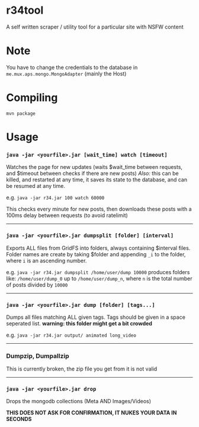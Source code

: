 # r34tool
A self written scraper / utility tool for a particular site with NSFW content

# Note
You have to change the credentials to the database in `me.mux.aps.mongo.MongoAdapter` (mainly the Host)

# Compiling
    mvn package

# Usage
### `java -jar <yourfile>.jar [wait_time] watch [timeout]`
Watches the page for new updates (waits $wait_time between requests, and $timeout between checks if there are new posts)
*Also:* this can be killed, and restarted at any time, it saves its state to the database, and can be resumed at any time.

e.g. `java -jar r34.jar 100 watch 60000`

This checks every minute for new posts, then downloads these posts with a 100ms delay between requests (to avoid ratelimit)

---
### `java -jar <yourfile>.jar dumpsplit [folder] [interval]`
Exports ALL files from GridFS into folders, always containing $interval files. Folder names are create by taking $folder and appending `_i` to the folder, where `i` is an ascending number.

e.g. `java -jar r34.jar dumpsplit /home/user/dump 10000`
produces folders like: `/home/user/dump_0` up to `/home/user/dump_n`, where `n` is the total number of posts divided by `10000`

---
### `java -jar <yourfile>.jar dump [folder] [tags...]`
Dumps all files matching ALL given tags. Tags should be given in a space seperated list. **warning: this folder might get a bit crowded**

e.g. `java -jar r34.jar output/ animated long_video`

---
### Dumpzip, Dumpallzip
This is currently broken, the zip file you get from it is not valid

---
### `java -jar <yourfile>.jar drop`
Drops the mongodb collections (Meta AND Images/Videos) 

**THIS DOES NOT ASK FOR CONFIRMATION, IT NUKES YOUR DATA IN SECONDS**
